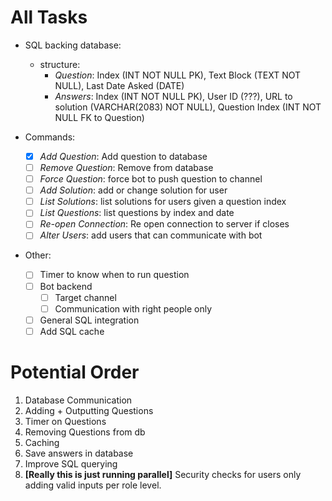 # All Tasks
- SQL backing database:
    - structure: 
        - *Question*: Index (INT NOT NULL PK), Text Block (TEXT NOT NULL), Last Date Asked (DATE)
        - *Answers*: Index (INT NOT NULL PK), User ID (???), URL to solution (VARCHAR(2083) NOT NULL), Question Index (INT NOT NULL FK to Question)

- Commands:
    - [x] *Add Question*: Add question to database
    - [ ] *Remove Question*: Remove from database
    - [ ] *Force Question*: force bot to push question to channel
    - [ ] *Add Solution*: add or change solution for user
    - [ ] *List Solutions*: list solutions for users given a question index
    - [ ] *List Questions*: list questions by index and date
    - [ ] *Re-open Connection*: Re open connection to server if closes
    - [ ] *Alter Users*: add users that can communicate with bot

- Other:
    - [ ] Timer to know when to run question
    - [ ] Bot backend
        - [ ] Target channel
        - [ ] Communication with right people only
    - [ ] General SQL integration
    - [ ] Add SQL cache
    
# Potential Order
1. Database Communication
2. Adding + Outputting Questions
3. Timer on Questions
4. Removing Questions from db
5. Caching 
6. Save answers in database
7. Improve SQL querying
8. **[Really this is just running parallel]** Security checks for users only adding valid inputs per role level.
    